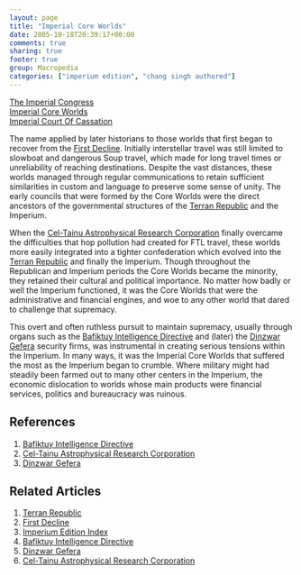 ```yaml
---
layout: page
title: "Imperial Core Worlds"
date: 2005-10-18T20:39:17+00:00
comments: true
sharing: true
footer: true
group: Macropedia
categories: ["imperium edition", "chang singh authored"]
---
```


<div class='row'>
	<div class='col-md-4'><a href='/macropedia/imperial-congress'>The Imperial Congress</a></div>
	<div class='col-md-4'><a href='/macropedia/imperial-core-worlds'>Imperial Core Worlds</a></div>
	<div class='col-md-4'><a href='/macropedia/imperial-court-of-cassation'>Imperial Court Of Cassation</a></div>
</div>


The name applied by later historians to those worlds that first began to recover from the [First Decline](/chronology/first-decline).  Initially interstellar travel was still limited to slowboat and dangerous Soup travel, which made for long travel times or unreliability of reaching destinations.  Despite the vast distances, these worlds managed through regular communications to retain sufficient similarities in custom and language to preserve some sense of unity.  The early councils that were formed by the Core Worlds were the direct ancestors of the governmental structures of the [Terran Republic](/macropedia/terran-republic) and the Imperium.

When the [Cel-Tainu Astrophysical Research Corporation](/macropedia/celtainu) finally overcame the difficulties that hop pollution had created for FTL travel, these worlds more easily integrated into a tighter confederation which evolved into the [Terran Republic](/macropedia/terran-republic) and finally the Imperium.  Though throughout the Republican and Imperium periods the Core Worlds became the minority, they retained their cultural and political importance.  No matter how badly or well the Imperium functioned, it was the Core Worlds that were the administrative and financial engines, and woe to any other world that dared to challenge that supremacy.

This overt and often ruthless pursuit to maintain supremacy, usually through organs such as the [Bafiktuy Intelligence Directive](/macropedia/bafiktuy-intelligence-directive) and (later) the [Dinzwar Gefera](/macropedia/dinzwar-gefera) security firms, was instrumental in creating serious tensions within the Imperium.  In many ways, it was the Imperial Core Worlds that suffered the most as the Imperium began to crumble.  Where military might had steadily been farmed out to many other centers in the Imperium, the economic dislocation to worlds whose main products were financial services, politics and bureaucracy was ruinous.

## References
1. [Bafiktuy Intelligence Directive](/macropedia/bafiktuy-intelligence-directive)
1. [Cel-Tainu Astrophysical Research Corporation](/macropedia/celtainu)
1. [Dinzwar Gefera](/macropedia/dinzwar-gefera)

## Related Articles

1. [Terran Republic](/macropedia/terran-republic)
2. [First Decline](/chronology/first-decline)
3. [Imperium Edition Index](/macropedia/imperium-edition-index)
4. [Bafiktuy Intelligence Directive](/macropedia/bafiktuy-intelligence-directive)
5. [Dinzwar Gefera](/macropedia/dinzwar-gefera)
6. [Cel-Tainu Astrophysical Research Corporation](/macropedia/celtainu)



 
